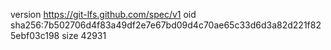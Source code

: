 version https://git-lfs.github.com/spec/v1
oid sha256:7b502706d4f83a49df2e7e67bd09d4c70ae65c33d6d3a82d221f825ebf03c198
size 42931
